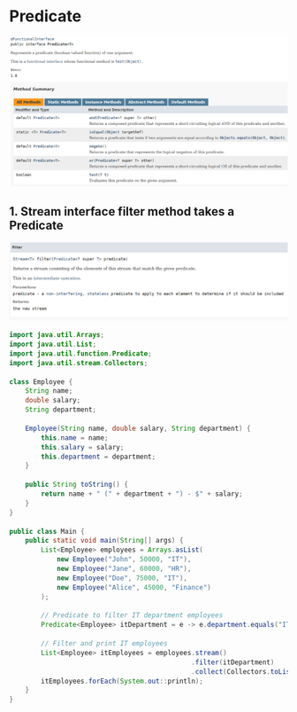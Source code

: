 # Predicate

!["Predicate interface"](../images/Predicate/predicate-interface.png?raw=true)

## 1. Stream interface filter method takes a Predicate

!["Stream.filter takes a Predicate"](../images/Predicate/stream-filter-predicate.png?raw=true)

```java
import java.util.Arrays;
import java.util.List;
import java.util.function.Predicate;
import java.util.stream.Collectors;

class Employee {
    String name;
    double salary;
    String department;

    Employee(String name, double salary, String department) {
        this.name = name;
        this.salary = salary;
        this.department = department;
    }

    public String toString() {
        return name + " (" + department + ") - $" + salary;
    }
}

public class Main {
    public static void main(String[] args) {
        List<Employee> employees = Arrays.asList(
            new Employee("John", 50000, "IT"),
            new Employee("Jane", 60000, "HR"),
            new Employee("Doe", 75000, "IT"),
            new Employee("Alice", 45000, "Finance")
        );

        // Predicate to filter IT department employees
        Predicate<Employee> itDepartment = e -> e.department.equals("IT");

        // Filter and print IT employees
        List<Employee> itEmployees = employees.stream()
                                              .filter(itDepartment)
                                              .collect(Collectors.toList());
        itEmployees.forEach(System.out::println);
    }
}
```
